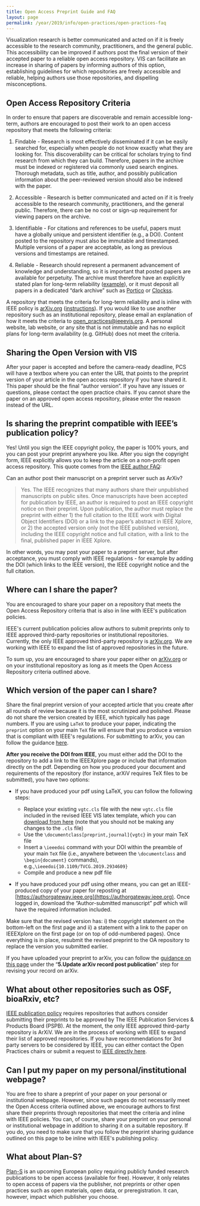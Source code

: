 ```yaml
---
title: Open Access Preprint Guide and FAQ
layout: page
permalink: /year/2019/info/open-practices/open-practices-faq
---
```


Visualization research is better communicated and acted on if it is freely accessible to the research community, practitioners, and the general public. This accessibility can be improved if authors post the final version of their accepted paper to a reliable open access repository. VIS can facilitate an increase in sharing of papers by informing authors of this option, establishing guidelines for which repositories are freely accessible and reliable, helping authors use those repositories, and dispelling misconceptions.


## Open Access Repository Criteria

In order to ensure that papers are discoverable and remain accessible long-term, authors are encouraged to post their work to an open access repository that meets the following criteria:

1. Findable - Research is most effectively disseminated if it can be easily searched for, especially when people do not know exactly what they are looking for. This discoverability can be critical for scholars trying to find research from which they can build. Therefore, papers in the archive must be indexed or registered via commonly used search engines. Thorough metadata, such as title, author, and possibly publication information about the peer-reviewed version should also be indexed with the paper.
 
2. Accessible - Research is better communicated and acted on if it is freely accessible to the research community, practitioners, and the general public. Therefore, there can be no cost or sign-up requirement for viewing papers on the archive.
 
3. Identifiable - For citations and references to be useful, papers must have a globally unique and persistent identifier (e.g., a DOI). Content posted to the repository must also be immutable and timestamped. Multiple versions of a paper are acceptable, as long as previous versions and timestamps are retained.
 
4. Reliable - Research should represent a permanent advancement of knowledge and understanding, so it is important that posted papers are available for perpetuity. The archive must therefore have an explicitly stated plan for long-term reliability ([example](https://help.osf.io/hc/en-us/articles/360019737894-FAQs#what-if-you-run-out-of-funding-what-happens-to-my-data)), or it must deposit all papers in a dedicated “dark archive” such as [Portico](https://www.portico.org/) or [Clockss](https://clockss.org/).


A repository that meets the criteria for long-term reliability and is inline with IEEE policy is [arXiv.org](http://arxiv.org) ([instructions](open-practices-arxiv)). If you would like to use another repository such as an institutional repository, please email an explanation of how it meets the criteria to open_practices@ieeevis.org. A personal website, lab website, or any site that is not immutable and has no explicit plans for long-term availability (e.g. GitHub) does not meet the criteria.

## Sharing the Open Version with VIS

After your paper is accepted and before the camera-ready deadline, PCS will have a textbox where you can enter the URL that points to the preprint version of your article in the open access repository if you have shared it. This paper should be the final “author version”. If you have any issues or questions, please contact the open practice chairs. If you cannot share the paper on an approved open access repository, please enter the reason instead of the URL.

  

## Is sharing the preprint compatible with IEEE’s publication policy?

Yes! Until you sign the IEEE copyright policy, the paper is 100% yours, and you can post your preprint anywhere you like. After you sign the copyright form, IEEE explicitly allows you to keep the article on a non-profit open access repository. This quote comes from the [IEEE author FAQ](https://www.ieee.org/content/dam/ieee-org/ieee/web/org/pubs/author_faq.pdf):

Can an author post their manuscript on a preprint server such as ArXiv?

> Yes. The IEEE recognizes that many authors share their unpublished
> manuscripts on public sites. Once manuscripts have been accepted for
> publication by IEEE, an author is required to post an IEEE copyright
> notice on their preprint. Upon publication, the author must replace the
> preprint with either 1) the full citation to the IEEE work with
> Digital Object Identifiers (DOI) or a link to the paper’s abstract in
> IEEE Xplore, or 2) the accepted version only (not the IEEE published
> version), including the IEEE copyright notice and full citation, with
> a link to the final, published paper in IEEE Xplore.

In other words, you may post your paper to a preprint server, but after acceptance, you must comply with IEEE regulations - for example by adding the DOI (which links to the IEEE version), the IEEE copyright notice and the full citation.

## Where can I share the paper?
You are encouraged to share your paper on a repository that meets the Open Access Repository criteria that is also in line with IEEE's publication policies. 

IEEE's current publication policies allow authors to submit preprints only to IEEE approved third-party repositories or institutional repositories. Currently, the only IEEE approved third-party repository is [arXiv.org](http://arxiv.org). We are working with IEEE to expand the list of approved repositories in the future.

To sum up, you are encouraged to share your paper either on [arXiv.org](http://arxiv.org)  or on your institutional repository as long as it meets the Open Access Repository criteria outlined above.

## Which version of the paper can I share?
Share the final preprint version of your accepted article that you create after all rounds of review because it is the most scrutinized and polished. Please do not share the version created by IEEE, which typically has page numbers. If you are using `LaTeX` to produce your paper, indicating the `preprint` option on your main `TeX` file will ensure that you produce a version that is compliant with IEEE's regulations. For submitting to arXiv, you can follow the guidance [here](open-practices-arxiv).
 
**After you receive the DOI from IEEE**, you must either add the DOI to the repository to add a link to the IEEEXplore page or include that information directly on the pdf. Depending on how you produced your document and requirements of the repository (for instance, arXiV requires TeX files to be submitted), you have two options:

* If you have produced your pdf using LaTeX, you can follow the following steps:
	- Replace your existing `vgtc.cls` file with the new `vgtc.cls` file included in the revised IEEE VIS latex template, which you can [download from here](http://junctionpublishing.org/vgtc/Tasks/camera.html)  (note that you should not be making any changes to the `.cls` file)
	- Use the `\documentclass[preprint,journal]{vgtc}` in your main TeX file
	- Insert a `\ieeedoi` command with your DOI within the preamble of your main `TeX` file (i.e., anywhere between the `\documentclass` and `\begin{document}` commands), e.g.,`\ieeedoi{10.1109/TVCG.2019.2934609} `
	- Compile and produce a new pdf file

* If you have produced your pdf using other means, you can get an IEEE-produced copy of your paper for reposting at [https://authorgateway.ieee.org](https://authorgateway.ieee.org). Once logged in, download the “Author-submitted manuscript” pdf which will have the required information included.
 
Make sure that the revised version has: i) the copyright statement on the bottom-left on the first page and ii) a statement with a link to the paper on IEEEXplore on the first page (or on top of odd-numbered pages). Once everything is in place, resubmit the revised preprint to the OA repository to replace the version you submitted earlier. 

If you have uploaded your preprint to arXiv, you can follow the [guidance on this page](http://ieeevis.org/year/2019/info/open-practices/open-practices-arxiv) under the “**5.Update arXiv record post publication**” step for revising your record on arXiv.


## What about other repositories such as OSF, bioaRxiv, etc?
[IEEE publication policy](https://www.ieee.org/publications/rights/author-posting-policy.html) requires repositories that authors consider submitting their preprints to be approved by The IEEE Publication Services & Products Board (PSPB). At the moment, the only IEEE approved third-party repository is ArXiV. We are in the process of working with IEEE to expand their list of approved repositories. If you have recommendations for 3rd party servers to be considered by IEEE, you can either contact the Open Practices chairs or submit a request to [IEEE directly here](https://www.ieee.org/publications/rights/third-party-servers.html).

## Can I put my paper on my personal/institutional webpage?
You are free to share a preprint of your paper on your personal or institutional webpage. However, since such pages do not necessarily meet the Open Access criteria outlined above, we encourage authors to first share their preprints through repositories that meet the criteria and inline with IEEE policies. You can, of course, share your preprint on your personal or institutional webpage in addition to sharing it on a suitable repository. If you do, you need to make sure that you follow the preprint sharing guidance outlined on this page to be inline with IEEE's publishing policy.

## What about Plan-S?
[Plan-S](https://www.coalition-s.org/) is an upcoming European policy requiring publicly funded research publications to be open access (available for free). However, it only relates to open access of papers via the publisher, not preprints or other open practices such as open materials, open data, or preregistration. It can, however, impact which publisher you choose.



